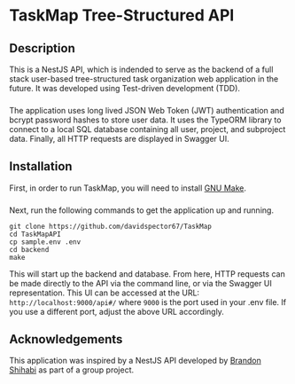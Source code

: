 # TaskMap Tree-Structured API

## Description

This is a NestJS API, which is indended to serve as the backend of a full stack user-based tree-structured task organization web application in the future. It was developed using Test-driven development (TDD). 
###
The application uses long lived JSON Web Token (JWT) authentication and bcrypt password hashes to store user data. It uses the TypeORM library to connect to a local SQL database containing all user, project, and subproject data. Finally, all HTTP requests are displayed in Swagger UI. 

## Installation

First, in order to run TaskMap, you will need to install [GNU Make](https://www.gnu.org/software/make/).
###
Next, run the following commands to get the application up and running. 
```
git clone https://github.com/davidspector67/TaskMap
cd TaskMapAPI
cp sample.env .env
cd backend
make
```

This will start up the backend and database. From here, HTTP requests can be made directly to the API via the command line, or via the Swagger UI representation. This UI can be accessed at the URL: 
`http://localhost:9000/api#/` where `9000` is the port used in your .env file. If you use a different port, adjust the above URL accordingly. 

## Acknowledgements
This application was inspired by a NestJS API developed by [Brandon Shihabi](https://github.com/Bricktheworld) as part of a group project.
